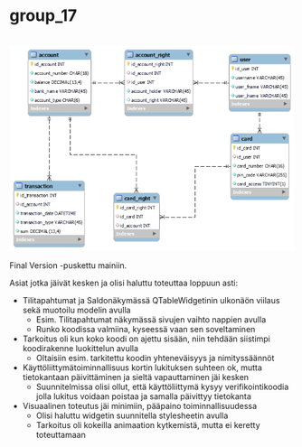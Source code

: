 # group_17
<br> <img src="final er.png" width="600"> <br>

Final Version -puskettu mainiin.

Asiat jotka jäivät kesken ja olisi haluttu toteuttaa loppuun asti:
- Tilitapahtumat ja Saldonäkymässä QTableWidgetinin ulkonäön viilaus sekä muotoilu modelin avulla
    - Esim. Tilitapahtumat näkymässä sivujen vaihto nappien avulla
    - Runko koodissa valmiina, kyseessä vaan sen soveltaminen
- Tarkoitus oli kun koko koodi on ajettu sisään, niin tehdään siistimpi koodirakenne luokittelun avulla
    - Oltaisiin esim. tarkitettu koodin yhteneväisyys ja nimityssäännöt
- Käyttöliittymätoiminnallisuus kortin lukituksen suhteen ok, mutta tietokantaan päivittäminen ja sieltä vapauttaminen jäi kesken
    - Suunnitelmissa olisi ollut, että käyttöliittymä kysyy verifikointikoodia jolla lukitus voidaan poistaa ja samalla päivittyy tietokanta
- Visuaalinen toteutus jäi minimiin, pääpaino toiminnallisuudessa
    - Olisi haluttu widgetin suunnitella stylesheetin avulla
    - Tarkoitus oli kokeilla animaation kytkemistä, mutta ei keretty toteuttamaan

